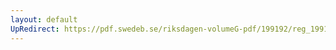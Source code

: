 ```yaml
---
layout: default
UpRedirect: https://pdf.swedeb.se/riksdagen-volumeG-pdf/199192/reg_199192/reg_199192_0878.pdf
---
```

